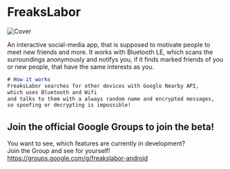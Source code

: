 # FreaksLabor


![Cover](https://user-images.githubusercontent.com/50042338/206238769-11fc56ee-4fc6-458e-a43f-27ddaa9f738c.png)

An interactive social-media app, that is supposed to motivate people to meet new friends and more. 
It works with Bluetooth LE, which scans the surroundings anonymously and notifys you,
if it finds marked friends of you or new people, 
that have the same interests as you.

```markdown
# How it works
FreaksLabor searches for other devices with Google Nearby API, 
which uses Bluetooth and Wifi
and talks to them with a always random name and encrypted messages, 
so spoofing or decrypting is impossible!
```



## Join the official Google Groups to join the beta!
You want to see, which features are currently in development?         
Join the Group and see for yourself!
https://groups.google.com/g/freakslabor-android
